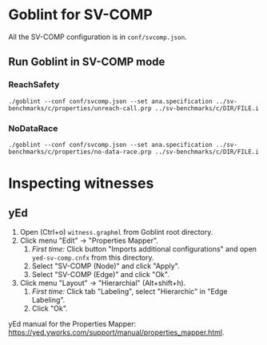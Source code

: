 # Goblint for SV-COMP
All the SV-COMP configuration is in `conf/svcomp.json`.

## Run Goblint in SV-COMP mode
### ReachSafety
```
./goblint --conf conf/svcomp.json --set ana.specification ../sv-benchmarks/c/properties/unreach-call.prp ../sv-benchmarks/c/DIR/FILE.i
```

### NoDataRace
```
./goblint --conf conf/svcomp.json --set ana.specification ../sv-benchmarks/c/properties/no-data-race.prp ../sv-benchmarks/c/DIR/FILE.i
```


# Inspecting witnesses
## yEd

1. Open (Ctrl+o) `witness.graphml` from Goblint root directory.
2. Click menu "Edit" → "Properties Mapper".
    1. _First time:_  Click button "Imports additional configurations" and open `yed-sv-comp.cnfx` from this directory.
    2. Select "SV-COMP (Node)" and click "Apply".
    3. Select "SV-COMP (Edge)" and click "Ok".
3. Click menu "Layout" → "Hierarchial" (Alt+shift+h).
    1. _First time:_ Click tab "Labeling", select "Hierarchic" in "Edge Labeling".
    2. Click "Ok".

yEd manual for the Properties Mapper: https://yed.yworks.com/support/manual/properties_mapper.html.
